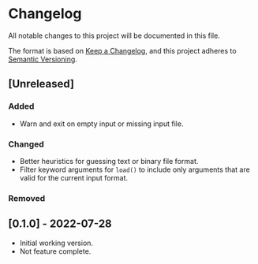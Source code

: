 # Changelog

All notable changes to this project will be documented in this file.

The format is based on [Keep a Changelog](https://keepachangelog.com),
and this project adheres to [Semantic Versioning](https://semver.org).

## [Unreleased]

### Added

* Warn and exit on empty input or missing input file.

### Changed

* Better heuristics for guessing text or binary file format.
* Filter keyword arguments for `load()` to include only arguments that are valid
  for the current input format.

### Removed

## [0.1.0] - 2022-07-28

* Initial working version.
* Not feature complete.
